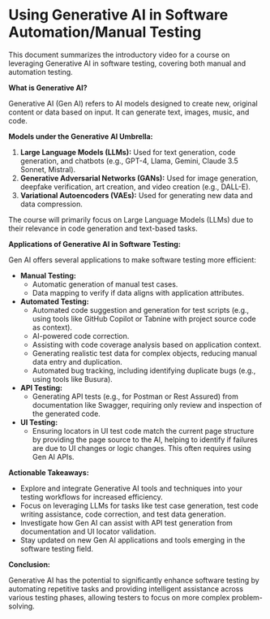 # Using Generative AI in Software Automation/Manual Testing

This document summarizes the introductory video for a course on leveraging Generative AI in software testing, covering both manual and automation testing.

**What is Generative AI?**

Generative AI (Gen AI) refers to AI models designed to create new, original content or data based on input. It can generate text, images, music, and code.

**Models under the Generative AI Umbrella:**

1.  **Large Language Models (LLMs):** Used for text generation, code generation, and chatbots (e.g., GPT-4, Llama, Gemini, Claude 3.5 Sonnet, Mistral).
2.  **Generative Adversarial Networks (GANs):** Used for image generation, deepfake verification, art creation, and video creation (e.g., DALL-E).
3.  **Variational Autoencoders (VAEs):** Used for generating new data and data compression.

The course will primarily focus on Large Language Models (LLMs) due to their relevance in code generation and text-based tasks.

**Applications of Generative AI in Software Testing:**

Gen AI offers several applications to make software testing more efficient:

*   **Manual Testing:**
    *   Automatic generation of manual test cases.
    *   Data mapping to verify if data aligns with application attributes.
*   **Automated Testing:**
    *   Automated code suggestion and generation for test scripts (e.g., using tools like GitHub Copilot or Tabnine with project source code as context).
    *   AI-powered code correction.
    *   Assisting with code coverage analysis based on application context.
    *   Generating realistic test data for complex objects, reducing manual data entry and duplication.
    *   Automated bug tracking, including identifying duplicate bugs (e.g., using tools like Busura).
*   **API Testing:**
    *   Generating API tests (e.g., for Postman or Rest Assured) from documentation like Swagger, requiring only review and inspection of the generated code.
*   **UI Testing:**
    *   Ensuring locators in UI test code match the current page structure by providing the page source to the AI, helping to identify if failures are due to UI changes or logic changes. This often requires using Gen AI APIs.

**Actionable Takeaways:**

*   Explore and integrate Generative AI tools and techniques into your testing workflows for increased efficiency.
*   Focus on leveraging LLMs for tasks like test case generation, test code writing assistance, code correction, and test data generation.
*   Investigate how Gen AI can assist with API test generation from documentation and UI locator validation.
*   Stay updated on new Gen AI applications and tools emerging in the software testing field.

**Conclusion:**

Generative AI has the potential to significantly enhance software testing by automating repetitive tasks and providing intelligent assistance across various testing phases, allowing testers to focus on more complex problem-solving.